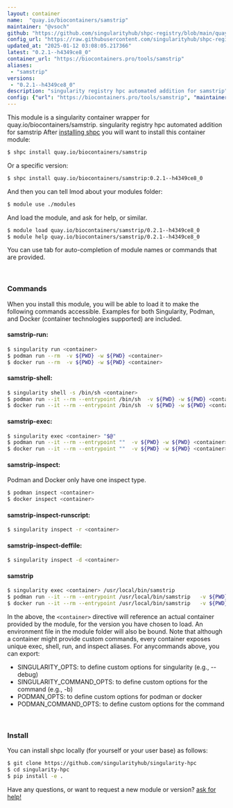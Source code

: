 ```yaml
---
layout: container
name:  "quay.io/biocontainers/samstrip"
maintainer: "@vsoch"
github: "https://github.com/singularityhub/shpc-registry/blob/main/quay.io/biocontainers/samstrip/container.yaml"
config_url: "https://raw.githubusercontent.com/singularityhub/shpc-registry/main/quay.io/biocontainers/samstrip/container.yaml"
updated_at: "2025-01-12 03:08:05.217366"
latest: "0.2.1--h4349ce8_0"
container_url: "https://biocontainers.pro/tools/samstrip"
aliases:
 - "samstrip"
versions:
 - "0.2.1--h4349ce8_0"
description: "singularity registry hpc automated addition for samstrip"
config: {"url": "https://biocontainers.pro/tools/samstrip", "maintainer": "@vsoch", "description": "singularity registry hpc automated addition for samstrip", "latest": {"0.2.1--h4349ce8_0": "sha256:34c6f9766209924a2b555ff67b74d4c1db00116aeee25c4cdc4a2cc83abac7a7"}, "tags": {"0.2.1--h4349ce8_0": "sha256:34c6f9766209924a2b555ff67b74d4c1db00116aeee25c4cdc4a2cc83abac7a7"}, "docker": "quay.io/biocontainers/samstrip", "aliases": {"samstrip": "/usr/local/bin/samstrip"}}
---
```


This module is a singularity container wrapper for quay.io/biocontainers/samstrip.
singularity registry hpc automated addition for samstrip
After [installing shpc](#install) you will want to install this container module:


```bash
$ shpc install quay.io/biocontainers/samstrip
```

Or a specific version:

```bash
$ shpc install quay.io/biocontainers/samstrip:0.2.1--h4349ce8_0
```

And then you can tell lmod about your modules folder:

```bash
$ module use ./modules
```

And load the module, and ask for help, or similar.

```bash
$ module load quay.io/biocontainers/samstrip/0.2.1--h4349ce8_0
$ module help quay.io/biocontainers/samstrip/0.2.1--h4349ce8_0
```

You can use tab for auto-completion of module names or commands that are provided.

<br>

### Commands

When you install this module, you will be able to load it to make the following commands accessible.
Examples for both Singularity, Podman, and Docker (container technologies supported) are included.

#### samstrip-run:

```bash
$ singularity run <container>
$ podman run --rm  -v ${PWD} -w ${PWD} <container>
$ docker run --rm  -v ${PWD} -w ${PWD} <container>
```

#### samstrip-shell:

```bash
$ singularity shell -s /bin/sh <container>
$ podman run --it --rm --entrypoint /bin/sh  -v ${PWD} -w ${PWD} <container>
$ docker run --it --rm --entrypoint /bin/sh  -v ${PWD} -w ${PWD} <container>
```

#### samstrip-exec:

```bash
$ singularity exec <container> "$@"
$ podman run --it --rm --entrypoint ""  -v ${PWD} -w ${PWD} <container> "$@"
$ docker run --it --rm --entrypoint ""  -v ${PWD} -w ${PWD} <container> "$@"
```

#### samstrip-inspect:

Podman and Docker only have one inspect type.

```bash
$ podman inspect <container>
$ docker inspect <container>
```

#### samstrip-inspect-runscript:

```bash
$ singularity inspect -r <container>
```

#### samstrip-inspect-deffile:

```bash
$ singularity inspect -d <container>
```


#### samstrip

```bash
$ singularity exec <container> /usr/local/bin/samstrip
$ podman run --it --rm --entrypoint /usr/local/bin/samstrip   -v ${PWD} -w ${PWD} <container> -c " $@"
$ docker run --it --rm --entrypoint /usr/local/bin/samstrip   -v ${PWD} -w ${PWD} <container> -c " $@"
```



In the above, the `<container>` directive will reference an actual container provided
by the module, for the version you have chosen to load. An environment file in the
module folder will also be bound. Note that although a container
might provide custom commands, every container exposes unique exec, shell, run, and
inspect aliases. For anycommands above, you can export:

 - SINGULARITY_OPTS: to define custom options for singularity (e.g., --debug)
 - SINGULARITY_COMMAND_OPTS: to define custom options for the command (e.g., -b)
 - PODMAN_OPTS: to define custom options for podman or docker
 - PODMAN_COMMAND_OPTS: to define custom options for the command

<br>

### Install

You can install shpc locally (for yourself or your user base) as follows:

```bash
$ git clone https://github.com/singularityhub/singularity-hpc
$ cd singularity-hpc
$ pip install -e .
```

Have any questions, or want to request a new module or version? [ask for help!](https://github.com/singularityhub/singularity-hpc/issues)